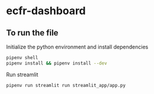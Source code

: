# ecfr-dashboard


## To run the file

Initialize the python environment and install dependencies

```bash
pipenv shell
pipenv install && pipenv install --dev
```

Run streamlit

```bash
pipenv run streamlit run streamlit_app/app.py
```